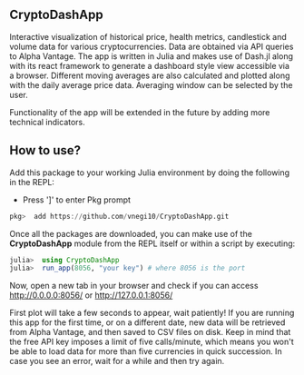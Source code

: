 ## CryptoDashApp

Interactive visualization of historical price, health metrics, candlestick and volume data for various cryptocurrencies. Data are obtained via API queries to Alpha Vantage. 
The app is written in Julia and makes use of Dash.jl along with its react framework to generate a dashboard style view accessible via a browser. 
Different moving averages are also calculated and plotted along with the daily average price data. Averaging window can be selected by the user.

Functionality of the app will be extended in the future by adding more technical indicators.

## How to use?

Add this package to your working Julia environment by doing the following in the REPL:
* Press ']' to enter Pkg prompt

```julia
pkg>  add https://github.com/vnegi10/CryptoDashApp.git
```   

Once all the packages are downloaded, you can make use of the **CryptoDashApp** module from the REPL itself or within a script by executing:

```julia
julia>  using CryptoDashApp
julia>  run_app(8056, "your key") # where 8056 is the port
```    
    
Now, open a new tab in your browser and check if you can access http://0.0.0.0:8056/ or http://127.0.0.1:8056/

First plot will take a few seconds to appear, wait patiently! If you are running this app for the first time, or on a different date, new data will be retrieved from Alpha Vantage, and then saved to CSV files on disk. Keep in mind that the free API key imposes a limit of five calls/minute, which means you won't be able to load data for more than five currencies in quick succession. In case you see an error, wait for a while and then try again.


    



    


